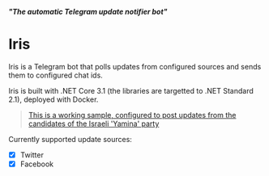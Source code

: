 ***"The automatic Telegram update notifier bot"***

# Iris

Iris is a Telegram bot that polls updates from configured sources and sends them to configured chat ids.

Iris is built with .NET Core 3.1 (the libraries are targetted to .NET Standard 2.1), deployed with Docker.

> [This is a working sample, configured to post updates from the candidates of the Israeli 'Yamina' party](https://t.me/YaminaUpdates)

Currently supported update sources:
 - [x] Twitter
 - [x] Facebook